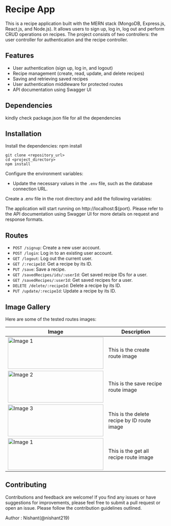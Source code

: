 # Recipe App
This is a recipe application built with the MERN stack (MongoDB, Express.js, React.js, and Node.js). It allows users to sign up, log in, log out and perform CRUD operations on recipes. The project consists of two controllers: the user controller for authentication and the recipe controller.

## Features
- User authentication (sign up, log in, and logout)
- Recipe management (create, read, update, and delete recipes)
- Saving and retrieving saved recipes
- User authentication middleware for protected routes
- API documentation using Swagger UI

## Dependencies
kindly check package.json file for all the dependencies

## Installation
Install the dependencies:
npm install
```
git clone <repository_url>
cd <project_directory>
npm install
```

Configure the environment variables:
- Update the necessary values in the `.env` file, such as the database connection URL.

Create a .env file in the root directory and add the following variables:


The application will start running on http://localhost:${port}.
Please refer to the API documentation using Swagger UI for more details on request and response formats.



## Routes
- `POST /signup`: Create a new user account.
- `POST /login`: Log in to an existing user account.
- `GET /logout`: Log out the current user.
- `GET /:recipeId`: Get a recipe by its ID.
- `PUT /save`: Save a recipe.
- `GET /savedRecipes/ids/:userId`: Get saved recipe IDs for a user.
- `GET /savedRecipes/:userId`: Get saved recipes for a user.
- `DELETE /delete/:recipeId`: Delete a recipe by its ID.
- `PUT /update/:recipeId`: Update a recipe by its ID.



## Image Gallery
Here are some of the tested routes images:

| Image | Description |
|-------|-------------|
| <img src="https://github.com/nishant219/recipeApp/assets/72811435/da7e8e69-a52a-41b7-92a8-5cceb8771332" alt="Image 1" height="100" width="300" /> | This is the create route image |
| <img src="https://github.com/nishant219/recipeApp/assets/72811435/a6aafdfe-8781-4ec7-a7db-85fa68902539" alt="Image 2" height="100" width="300" /> | This is the save recipe route image |
| <img src="https://github.com/nishant219/recipeApp/assets/72811435/0536a7f7-8d56-41c1-bd43-56bec91aafb1" alt="Image 3" height="100" width="300" /> | This is the delete recipe by ID route image |
| <img src="https://github.com/nishant219/recipeApp/assets/72811435/fee7d95e-76ae-4fca-b346-71c753c0162d" alt="Image 1" height="100" width="300" /> | This is the get all recipe route image |




## Contributing
Contributions and feedback are welcome! If you find any issues or have suggestions for improvements, please feel free to submit a pull request or open an issue. Please follow the contribution guidelines outlined.

Author : Nishant(@nishant219)


